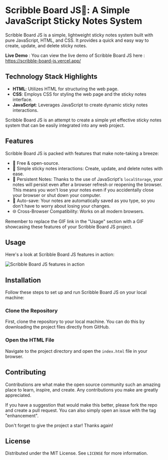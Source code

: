 # Scribble Board JS📝: A Simple JavaScript Sticky Notes System

Scribble Board JS is a simple, lightweight sticky notes system built with pure JavaScript, HTML, and CSS. It provides a quick and easy way to create, update, and delete sticky notes.

**Live Demo** : You can view the live demo of Scribble Board JS here : https://scribble-board-js.vercel.app/

## Technology Stack Highlights
- **HTML**: Utilizes HTML for structuring the web page.
- **CSS**: Employs CSS for styling the web page and the sticky notes interface.
- **JavaScript**: Leverages JavaScript to create dynamic sticky notes interactions.

Scribble Board JS is an attempt to create a simple yet effective sticky notes system that can be easily integrated into any web project.

## Features
Scribble Board JS is packed with features that make note-taking a breeze:

- 💯 Free & open-source.
- 📝 Simple sticky notes interactions: Create, update, and delete notes with ease.
- 💾 Persistent Notes: Thanks to the use of JavaScript's `localStorage`, your notes will persist even after a browser refresh or reopening the browser. This means you won't lose your notes even if you accidentally close your browser or shut down your computer.
- 🔄 Auto-save: Your notes are automatically saved as you type, so you don't have to worry about losing your changes.
- 🌐 Cross-Browser Compatibility: Works on all modern browsers.

Remember to replace the GIF link in the "Usage" section with a GIF showcasing these features of your Scribble Board JS project.

## Usage
Here's a look at Scribble Board JS features in action: 

![Scribble Board JS features in action](https://i.imgur.com/sVMwWWw.gif)

## Installation
Follow these steps to set up and run Scribble Board JS on your local machine:

### Clone the Repository
First, clone the repository to your local machine. You can do this by downloading the project files directly from GitHub.

### Open the HTML File
Navigate to the project directory and open the `index.html` file in your browser.

## Contributing
Contributions are what make the open source community such an amazing place to learn, inspire, and create. Any contributions you make are greatly appreciated.

If you have a suggestion that would make this better, please fork the repo and create a pull request. You can also simply open an issue with the tag "enhancement".

Don't forget to give the project a star! Thanks again!

## License
Distributed under the MIT License. See `LICENSE` for more information.